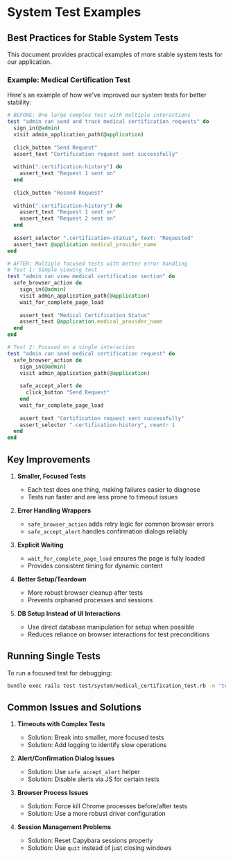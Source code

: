 # System Test Examples

## Best Practices for Stable System Tests

This document provides practical examples of more stable system tests for our application.

### Example: Medical Certification Test

Here's an example of how we've improved our system tests for better stability:

```ruby
# BEFORE: One large complex test with multiple interactions
test "admin can send and track medical certification requests" do
  sign_in(@admin)
  visit admin_application_path(@application)
  
  click_button "Send Request" 
  assert_text "Certification request sent successfully"
  
  within(".certification-history") do
    assert_text "Request 1 sent on"
  end
  
  click_button "Resend Request"
  
  within(".certification-history") do
    assert_text "Request 1 sent on"
    assert_text "Request 2 sent on"
  end
  
  assert_selector ".certification-status", text: "Requested"
  assert_text @application.medical_provider_name
end

# AFTER: Multiple focused tests with better error handling
# Test 1: Simple viewing test
test "admin can view medical certification section" do
  safe_browser_action do
    sign_in(@admin)
    visit admin_application_path(@application)
    wait_for_complete_page_load
    
    assert_text "Medical Certification Status"
    assert_text @application.medical_provider_name
  end
end

# Test 2: Focused on a single interaction
test "admin can send medical certification request" do
  safe_browser_action do
    sign_in(@admin)
    visit admin_application_path(@application)
    
    safe_accept_alert do
      click_button "Send Request"
    end
    wait_for_complete_page_load
    
    assert_text "Certification request sent successfully"
    assert_selector ".certification-history", count: 1
  end
end
```

## Key Improvements

1. **Smaller, Focused Tests**
   - Each test does one thing, making failures easier to diagnose
   - Tests run faster and are less prone to timeout issues

2. **Error Handling Wrappers**
   - `safe_browser_action` adds retry logic for common browser errors
   - `safe_accept_alert` handles confirmation dialogs reliably

3. **Explicit Waiting**
   - `wait_for_complete_page_load` ensures the page is fully loaded
   - Provides consistent timing for dynamic content

4. **Better Setup/Teardown**
   - More robust browser cleanup after tests
   - Prevents orphaned processes and sessions

5. **DB Setup Instead of UI Interactions**
   - Use direct database manipulation for setup when possible
   - Reduces reliance on browser interactions for test preconditions

## Running Single Tests

To run a focused test for debugging:

```bash
bundle exec rails test test/system/medical_certification_test.rb -n "test_admin_can_view_medical_certification_section"
```

## Common Issues and Solutions

1. **Timeouts with Complex Tests**
   - Solution: Break into smaller, more focused tests
   - Solution: Add logging to identify slow operations

2. **Alert/Confirmation Dialog Issues**
   - Solution: Use `safe_accept_alert` helper
   - Solution: Disable alerts via JS for certain tests

3. **Browser Process Issues**
   - Solution: Force kill Chrome processes before/after tests
   - Solution: Use a more robust driver configuration

4. **Session Management Problems**
   - Solution: Reset Capybara sessions properly
   - Solution: Use `quit` instead of just closing windows
